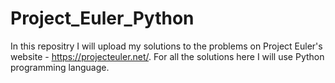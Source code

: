 # Project_Euler_Python
In this repositry I will upload my solutions to the problems on Project Euler's website - https://projecteuler.net/.
For all the solutions here I will use Python programming language.
